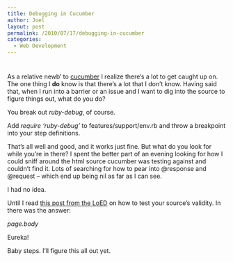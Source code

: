 ```yaml
---
title: Debugging in Cucumber
author: Joel
layout: post
permalink: /2010/07/17/debugging-in-cucumber
categories:
  - Web Development
---
```

# 

As a relative newb’ to [cucumber][1] I realize there’s a lot to get caught up on. The one thing I **do** know is that there’s a lot that I don’t know. Having said that, when I run into a barrier or an issue and I want to dig into the source to figure things out, what do you do?

 [1]: http://cukes.info

You break out *ruby-debug*, of course.

Add *require ‘ruby-debug’* to features/support/env.rb and throw a breakpoint into your step definitions.

That’s all well and good, and it works just fine. But what do you look for while you’re in there? I spent the better part of an evening looking for how I could sniff around the html source cucumber was testing against and couldn’t find it. Lots of searching for how to pear into @response and @request – which end up being nil as far as I can see. 

I had no idea.

Until I read [this post from the LoED][2] on how to test your source’s validity. In there was the answer:

 [2]: http://theled.co.uk/blog/archive/2010/07/17/how-we-added-automated-html-validation-to-our-web-development-process/

*page.body*

Eureka!

Baby steps. I’ll figure this all out yet.
